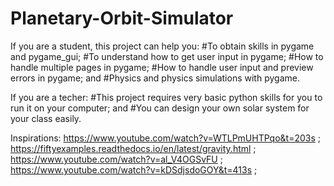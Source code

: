 ﻿# Planetary-Orbit-Simulator


If you are a student, this project can help you:
       #To obtain skills in pygame and pygame_gui;
       #To understand how to get user input in pygame;
       #How to handle multiple pages in pygame; 
       #How to handle user input and preview errors in pygame; and
       #Physics and physics simulations with pygame. 

If you are a techer: 
       #This project requires very basic python skills for you to run it on your computer; and 
       #You can design your own solar system for your class easily.
       
Inspirations: 
https://www.youtube.com/watch?v=WTLPmUHTPqo&t=203s ;
https://fiftyexamples.readthedocs.io/en/latest/gravity.html ;
https://www.youtube.com/watch?v=al_V4OGSvFU ; 
https://www.youtube.com/watch?v=kDSdjsdoGOY&t=413s ;

